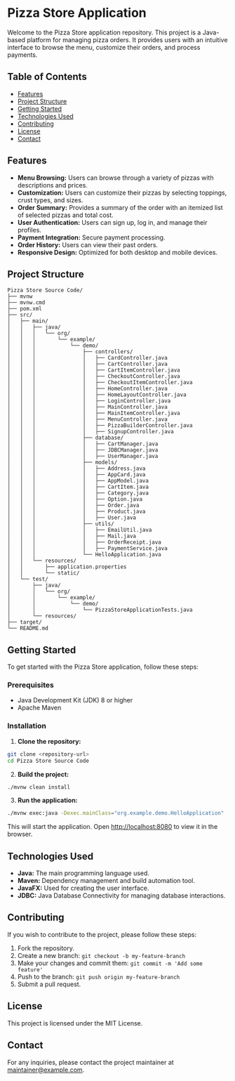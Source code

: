
# Pizza Store Application

Welcome to the Pizza Store application repository. This project is a Java-based platform for managing pizza orders. It provides users with an intuitive interface to browse the menu, customize their orders, and process payments.

## Table of Contents

- [Features](#features)
- [Project Structure](#project-structure)
- [Getting Started](#getting-started)
- [Technologies Used](#technologies-used)
- [Contributing](#contributing)
- [License](#license)
- [Contact](#contact)

## Features

- **Menu Browsing:** Users can browse through a variety of pizzas with descriptions and prices.
- **Customization:** Users can customize their pizzas by selecting toppings, crust types, and sizes.
- **Order Summary:** Provides a summary of the order with an itemized list of selected pizzas and total cost.
- **User Authentication:** Users can sign up, log in, and manage their profiles.
- **Payment Integration:** Secure payment processing.
- **Order History:** Users can view their past orders.
- **Responsive Design:** Optimized for both desktop and mobile devices.

## Project Structure

```plaintext
Pizza Store Source Code/
├── mvnw
├── mvnw.cmd
├── pom.xml
├── src/
│   ├── main/
│   │   ├── java/
│   │   │   └── org/
│   │   │       └── example/
│   │   │           └── demo/
│   │   │               ├── controllers/
│   │   │               │   ├── CardController.java
│   │   │               │   ├── CartController.java
│   │   │               │   ├── CartItemController.java
│   │   │               │   ├── CheckoutController.java
│   │   │               │   ├── CheckoutItemController.java
│   │   │               │   ├── HomeController.java
│   │   │               │   ├── HomeLayoutController.java
│   │   │               │   ├── LoginController.java
│   │   │               │   ├── MainController.java
│   │   │               │   ├── MainItemController.java
│   │   │               │   ├── MenuController.java
│   │   │               │   ├── PizzaBuilderController.java
│   │   │               │   ├── SignupController.java
│   │   │               ├── database/
│   │   │               │   ├── CartManager.java
│   │   │               │   ├── JDBCManager.java
│   │   │               │   ├── UserManager.java
│   │   │               ├── models/
│   │   │               │   ├── Address.java
│   │   │               │   ├── AppCard.java
│   │   │               │   ├── AppModel.java
│   │   │               │   ├── CartItem.java
│   │   │               │   ├── Category.java
│   │   │               │   ├── Option.java
│   │   │               │   ├── Order.java
│   │   │               │   ├── Product.java
│   │   │               │   ├── User.java
│   │   │               ├── utils/
│   │   │               │   ├── EmailUtil.java
│   │   │               │   ├── Mail.java
│   │   │               │   ├── OrderReceipt.java
│   │   │               │   ├── PaymentService.java
│   │   │               └── HelloApplication.java
│   │   └── resources/
│   │       ├── application.properties
│   │       └── static/
│   └── test/
│       ├── java/
│       │   └── org/
│       │       └── example/
│       │           └── demo/
│       │               └── PizzaStoreApplicationTests.java
│       └── resources/
├── target/
└── README.md
```

## Getting Started

To get started with the Pizza Store application, follow these steps:

### Prerequisites

- Java Development Kit (JDK) 8 or higher
- Apache Maven

### Installation

1. **Clone the repository:**

```sh
git clone <repository-url>
cd Pizza Store Source Code
```

2. **Build the project:**

```sh
./mvnw clean install
```

3. **Run the application:**

```sh
./mvnw exec:java -Dexec.mainClass="org.example.demo.HelloApplication"
```

This will start the application. Open [http://localhost:8080](http://localhost:8080) to view it in the browser.

## Technologies Used

- **Java:** The main programming language used.
- **Maven:** Dependency management and build automation tool.
- **JavaFX:** Used for creating the user interface.
- **JDBC:** Java Database Connectivity for managing database interactions.

## Contributing

If you wish to contribute to the project, please follow these steps:

1. Fork the repository.
2. Create a new branch: `git checkout -b my-feature-branch`
3. Make your changes and commit them: `git commit -m 'Add some feature'`
4. Push to the branch: `git push origin my-feature-branch`
5. Submit a pull request.

## License

This project is licensed under the MIT License.

## Contact

For any inquiries, please contact the project maintainer at [maintainer@example.com](mailto:maintainer@example.com).
